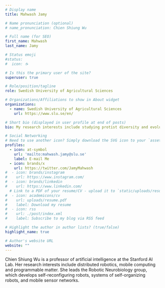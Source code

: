 ```yaml
---
# Display name
title: Mahwash Jamy

# Name pronunciation (optional)
# name_pronunciation: Chien Shiung Wu

# Full name (for SEO)
first_name: Mahwash
last_name: Jamy

# Status emoji
#status:
#  icon: ☕️

# Is this the primary user of the site?
superuser: true

# Role/position/tagline
role: Swedish University of Agricultural Sciences

# Organizations/Affiliations to show in About widget
organizations:
  - name: Swedish University of Agricultural Sciences
    url: https://www.slu.se/en/

# Short bio (displayed in user profile at end of posts)
bio: My research interests include studying protist diversity and evolution using environmental sequencing.

# Social Networking
# Need to use another icon? Simply download the SVG icon to your `assets/media/icons/` folder.
profiles:
  - icon: at-symbol
    url: 'mailto:mahwash.jamy@slu.se'
    label: E-mail Me
  - icon: brands/x
    url: https://twitter.com/JamyMahwash
#  - icon: brands/instagram
#    url: https://www.instagram.com/
#  - icon: brands/linkedin
#    url: https://www.linkedin.com/
  # Link to a PDF of your resume/CV - upload it to `static/uploads/resume.pdf`
#  - icon: academicons/cv
#    url: uploads/resume.pdf
#    label: Download my resume
#  - icon: rss
#    url: ./post/index.xml
#    label: Subscribe to my blog via RSS feed

# Highlight the author in author lists? (true/false)
highlight_name: true

# Author's website URL
website: ""
---
```


Chien Shiung Wu is a professor of artificial intelligence at the Stanford AI Lab. Her research interests include
distributed robotics, mobile computing and programmable matter. She leads the Robotic Neurobiology group, which develops
self-reconfiguring robots, systems of self-organizing robots, and mobile sensor networks.
